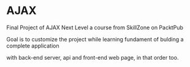 # AJAX
Final Project of AJAX Next Level a course from SkillZone on PacktPub

Goal is to customize the project while learning fundament of bulding a complete  application 

with back-end server, api and front-end web page, in that order too.
